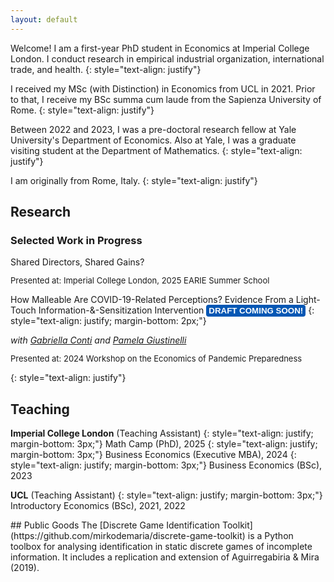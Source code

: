 ```yaml
---
layout: default
---
```


Welcome! I am a first-year PhD student in Economics at Imperial College London. I conduct research in empirical industrial organization, international trade, and health.
{: style="text-align: justify"}

I received my MSc (with Distinction) in Economics from UCL in 2021. Prior to that, I receive my BSc summa cum laude from the Sapienza University of Rome.
{: style="text-align: justify"}

Between 2022 and 2023, I was a pre-doctoral research fellow at Yale University's Department of Economics. Also at Yale, I was a graduate visiting student at the Department of Mathematics.
{: style="text-align: justify"}

I am originally from Rome, Italy.
{: style="text-align: justify"}

## Research

### Selected Work in Progress

<p style="margin-bottom:0;">Shared Directors, Shared Gains?</p>
<font size="2"><p style="margin-bottom:10;">Presented at: Imperial College London, 2025 EARIE Summer School</p></font>

How Malleable Are COVID-19-Related Perceptions? Evidence From a Light-Touch Information-&-Sensitization Intervention <span class="C9DxTc " style="background-color:rgb(5, 87, 180); border-radius: 4px; padding: 2px 4px; color:rgb(255, 255, 255); font-family: 'Source Code Pro', Arial; font-variant: normal; font-size: 10pt; font-weight: 700;">DRAFT COMING SOON!</span>
{: style="text-align: justify; margin-bottom: 2px;"}
<p style="margin-bottom:0;"><em>with <a href="http://gabriellaconti.org/">Gabriella Conti</a> and <a href="https://sites.google.com/site/pgiustinelli/home">Pamela Giustinelli</a></em></p>
<font size="2"><p style="margin-bottom:10;">Presented at: 2024 Workshop on the Economics of Pandemic Preparedness</p></font>

<!-- <font size="2"><p style="margin-bottom:10;">* = scheduled</p></font> -->

{: style="text-align: justify"}

## Teaching

**Imperial College London** (Teaching Assistant)
{: style="text-align: justify; margin-bottom: 3px;"}
Math Camp (PhD), 2025
{: style="text-align: justify; margin-bottom: 3px;"}
Business Economics (Executive MBA), 2024
{: style="text-align: justify; margin-bottom: 3px;"}
Business Economics (BSc), 2023

**UCL** (Teaching Assistant)
{: style="text-align: justify; margin-bottom: 3px;"}
Introductory Economics (BSc), 2021, 2022

<div style="margin-top:12px;"></div>
## Public Goods
The [Discrete Game Identification Toolkit](https://github.com/mirkodemaria/discrete-game-toolkit) is a Python toolbox for analysing identification in static discrete games of incomplete information. It includes a replication and extension of Aguirregabiria & Mira (2019).